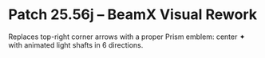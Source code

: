 # Patch 25.56j – BeamX Visual Rework

Replaces top-right corner arrows with a proper Prism emblem: center ✦ with animated light shafts in 6 directions.
